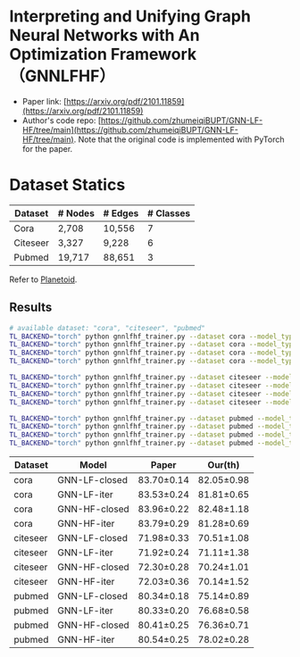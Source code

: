 # Interpreting and Unifying Graph Neural Networks with An Optimization Framework（GNNLFHF）

- Paper link: [https://arxiv.org/pdf/2101.11859](https://arxiv.org/pdf/2101.11859)
- Author's code repo: [https://github.com/zhumeiqiBUPT/GNN-LF-HF/tree/main](https://github.com/zhumeiqiBUPT/GNN-LF-HF/tree/main). Note that the original code is implemented with PyTorch for the paper. 

# Dataset Statics

| Dataset  | # Nodes | # Edges | # Classes |
|----------|---------|---------|-----------|
| Cora     | 2,708   | 10,556  | 7         |
| Citeseer | 3,327   | 9,228   | 6         |
| Pubmed   | 19,717  | 88,651  | 3         |

Refer to [Planetoid](https://gammagl.readthedocs.io/en/latest/api/gammagl.datasets.html#gammagl.datasets.Planetoid).

Results
-------

```bash
# available dataset: "cora", "citeseer", "pubmed"
TL_BACKEND="torch" python gnnlfhf_trainer.py --dataset cora --model_type GNN-LF --model_form closed --alpha 0.3 --mu 0.1 --beta 0.1 --niter 20 --lr 0.01 --hidden_dim 64 --drop_rate 0.8 --reg_lambda 5e-3
TL_BACKEND="torch" python gnnlfhf_trainer.py --dataset cora --model_type GNN-LF --model_form iterative --alpha 0.3 --mu 0.1 --beta 0.1 --niter 20 --lr 0.01 --hidden_dim 64 --drop_rate 0.8 --reg_lambda 5e-3
TL_BACKEND="torch" python gnnlfhf_trainer.py --dataset cora --model_type GNN-HF --model_form closed --alpha 0.3 --mu 0.1 --beta 0.1 --niter 20 --lr 0.01 --hidden_dim 64 --drop_rate 0.8 --reg_lambda 5e-3
TL_BACKEND="torch" python gnnlfhf_trainer.py --dataset cora --model_type GNN-HF --model_form iterative --alpha 0.3 --mu 0.1 --beta 0.1 --niter 20 --lr 0.01 --hidden_dim 64 --drop_rate 0.8 --reg_lambda 5e-3

TL_BACKEND="torch" python gnnlfhf_trainer.py --dataset citeseer --model_type GNN-LF --model_form closed --alpha 0.3 --mu 0.1 --beta 0.1 --niter 20 --lr 0.01 --hidden_dim 64 --drop_rate 0.8 --reg_lambda 5e-3
TL_BACKEND="torch" python gnnlfhf_trainer.py --dataset citeseer --model_type GNN-LF --model_form iterative --alpha 0.3 --mu 0.1 --beta 0.1 --niter 20 --lr 0.01 --hidden_dim 64 --drop_rate 0.8 --reg_lambda 5e-3
TL_BACKEND="torch" python gnnlfhf_trainer.py --dataset citeseer --model_type GNN-HF --model_form closed --alpha 0.3 --mu 0.1 --beta 0.1 --niter 20 --lr 0.01 --hidden_dim 64 --drop_rate 0.8 --reg_lambda 5e-3
TL_BACKEND="torch" python gnnlfhf_trainer.py --dataset citeseer --model_type GNN-HF --model_form iterative --alpha 0.3 --mu 0.1 --beta 0.1 --niter 20 --lr 0.01 --hidden_dim 64 --drop_rate 0.8 --reg_lambda 5e-3

TL_BACKEND="torch" python gnnlfhf_trainer.py --dataset pubmed --model_type GNN-LF --model_form closed --alpha 0.3 --mu 0.1 --beta 0.1 --niter 20 --lr 0.01 --hidden_dim 64 --drop_rate 0.8 --reg_lambda 5e-3
TL_BACKEND="torch" python gnnlfhf_trainer.py --dataset pubmed --model_type GNN-LF --model_form iterative --alpha 0.3 --mu 0.1 --beta 0.1 --niter 20 --lr 0.01 --hidden_dim 64 --drop_rate 0.8 --reg_lambda 5e-3
TL_BACKEND="torch" python gnnlfhf_trainer.py --dataset pubmed --model_type GNN-HF --model_form closed --alpha 0.3 --mu 0.1 --beta 0.1 --niter 20 --lr 0.01 --hidden_dim 64 --drop_rate 0.8 --reg_lambda 5e-3
TL_BACKEND="torch" python gnnlfhf_trainer.py --dataset pubmed --model_type GNN-HF --model_form iterative --alpha 0.3 --mu 0.1 --beta 0.1 --niter 20 --lr 0.01 --hidden_dim 64 --drop_rate 0.8 --reg_lambda 5e-3
```

| Dataset  | Model         | Paper      | Our(th)    |
| -------- | ------------- | ---------- | ---------- |
| cora     | GNN-LF-closed | 83.70±0.14 | 82.05±0.98 |
| cora     | GNN-LF-iter   | 83.53±0.24 | 81.81±0.65 |
| cora     | GNN-HF-closed | 83.96±0.22 | 82.48±1.18 |
| cora     | GNN-HF-iter   | 83.79±0.29 | 81.28±0.69 |
| citeseer | GNN-LF-closed | 71.98±0.33 | 70.51±1.08 |
| citeseer | GNN-LF-iter   | 71.92±0.24 | 71.11±1.38 |
| citeseer | GNN-HF-closed | 72.30±0.28 | 70.24±1.01 |
| citeseer | GNN-HF-iter   | 72.03±0.36 | 70.14±1.52 |
| pubmed   | GNN-LF-closed | 80.34±0.18 | 75.14±0.89 |
| pubmed   | GNN-LF-iter   | 80.33±0.20 | 76.68±0.58 |
| pubmed   | GNN-HF-closed | 80.41±0.25 | 76.36±0.71 |
| pubmed   | GNN-HF-iter   | 80.54±0.25 | 78.02±0.28 |
